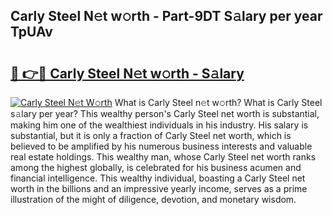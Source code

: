 ## Carly Steel N𝚎t w𝚘rth - Part-9DT S𝚊lary per year TpUAv

# <h2><a href="http://gc4ocp.nevu.top/?p=Carly+Steel">🔗 👉🔴 Carly Steel N𝚎t w𝚘rth - S𝚊lary</a></h2>

[![Carly Steel N𝚎t W𝚘rth](https://i.imgur.com/Oavwk0R.jpeg)](http://gc4ocp.nevu.top/?p=Carly+Steel)
What is Carly Steel n𝚎t w𝚘rth? What is Carly Steel s𝚊lary per year?
This wealthy person's Carly Steel net worth is substantial, making him one of the wealthiest individuals in his industry. His salary is substantial, but it is only a fraction of Carly Steel net worth, which is believed to be amplified by his numerous business interests and valuable real estate holdings. This wealthy man, whose Carly Steel net worth ranks among the highest globally, is celebrated for his business acumen and financial intelligence. This wealthy individual, boasting a Carly Steel net worth in the billions and an impressive yearly income, serves as a prime illustration of the might of diligence, devotion, and monetary wisdom.
